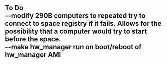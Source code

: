 
To Do  
--modify 290B computers to repeated try to connect to space registry if it fails. Allows for the possibility that a computer would try to start before the space.  
--make hw_manager run on boot/reboot of hw_manager AMI  
--